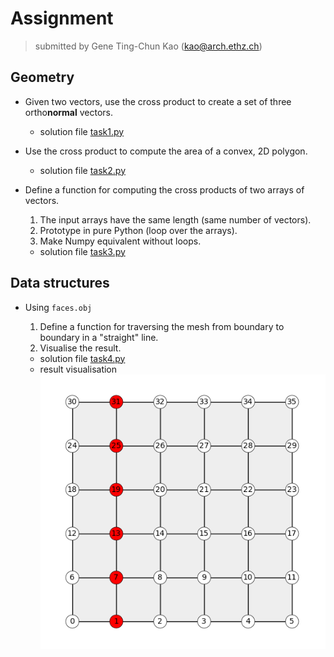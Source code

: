 # Assignment

> submitted by Gene Ting-Chun Kao (kao@arch.ethz.ch)

## Geometry


* Given two vectors, use the cross product to create a set of three ortho**normal** vectors.
   - solution file [task1.py](task1.py)
* Use the cross product to compute the area of a convex, 2D polygon.
   - solution file [task2.py](task2.py)
* Define a function for computing the cross products of two arrays of vectors.
   1. The input arrays have the same length (same number of vectors).
   1. Prototype in pure Python (loop over the arrays).
   1. Make Numpy equivalent without loops.
   
   - solution file [task3.py](task3.py)

## Data structures

* Using `faces.obj`
   1. Define a function for traversing the mesh from boundary to boundary in a "straight" line.
   1. Visualise the result.
   
   - solution file [task4.py](task4.py)
   - result visualisation
   ![img](img/travese_straight.png)
